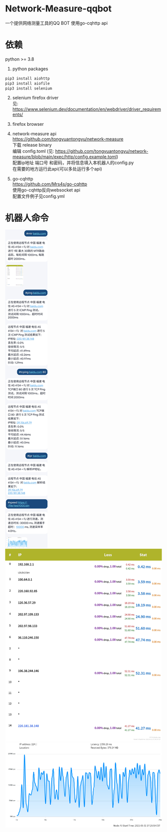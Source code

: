 # Network-Measure-qqbot
一个提供网络测量工具的QQ BOT
使用go-cqhttp api

# 依赖
python >= 3.8

1. python packages
```
pip3 install aiohttp
pip3 install aiofile
pip3 install selenium
```

2. selenium firefox driver  
见: https://www.selenium.dev/documentation/en/webdriver/driver_requirements/  

3. firefox browser  

4. network-measure api  
https://github.com/tongyuantongyu/network-measure  
下载 release binary  
编辑 config.toml (见: https://github.com/tongyuantongyu/network-measure/blob/main/exec/http/config.example.toml)  
配置ip地址 端口号 和密码，并将信息填入本机器人的config.py  
在需要的地方运行此api(可以多处运行多个api)  

5. go-cqhttp  
https://github.com/Mrs4s/go-cqhttp  
使用go-cqhttp反向websocket api  
配置文件例子见config.yml  

# 机器人命令  
![image](https://github.com/LDLDL/Network-Measure-qqbot/blob/main/mdpic/command.jpg)  
![image](https://github.com/LDLDL/Network-Measure-qqbot/blob/main/mdpic/mtr.png)  
![image](https://github.com/LDLDL/Network-Measure-qqbot/blob/main/mdpic/speed.png)  
